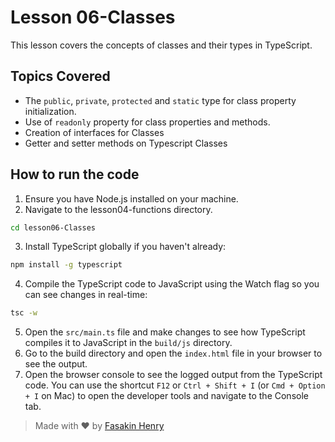 # Lesson 06-Classes

This lesson covers the concepts of classes and their types in TypeScript.

## Topics Covered

- The `public`, `private`, `protected` and `static` type for class property initialization.
- Use of `readonly` property for class properties and methods.
- Creation of interfaces for Classes
- Getter and setter methods on Typescript Classes

## How to run the code

1. Ensure you have Node.js installed on your machine.
2. Navigate to the lesson04-functions directory.

```bash
cd lesson06-Classes
```
3. Install TypeScript globally if you haven't already:

```bash
npm install -g typescript
```
4. Compile the TypeScript code to JavaScript using the Watch flag so you can see changes in real-time:

```bash
tsc -w
```
5. Open the `src/main.ts` file and make changes to see how TypeScript compiles it to JavaScript in the `build/js` directory.
6. Go to the build directory and open the `index.html` file in your browser to see the output.
7. Open the browser console to see the logged output from the TypeScript code. You can use the shortcut `F12` or `Ctrl + Shift + I` (or `Cmd + Option + I` on Mac) to open the developer tools and navigate to the Console tab.

> Made with ❤️ by [Fasakin Henry](https://github.com/fasakinhenry)
